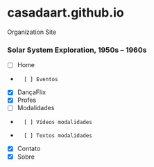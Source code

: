 # casadaart.github.io
Organization Site

### Solar System Exploration, 1950s – 1960s

- [ ] Home
-       [ ] Eventos
- [x] DançaFlix
- [x] Profes
- [ ] Modalidades
-       [ ] Vídeos modalidades
-       [ ] Textos modalidades
- [x] Contato
- [x] Sobre